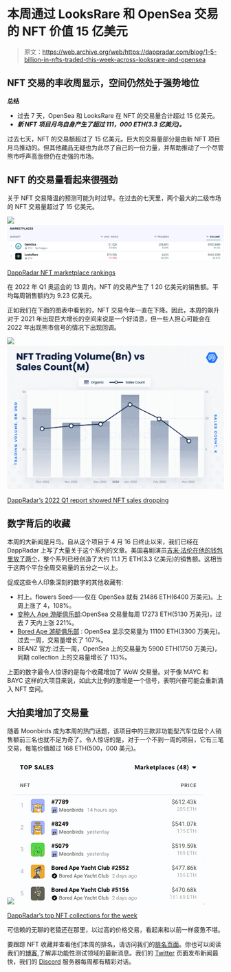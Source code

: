 # 本周通过 LooksRare 和 OpenSea 交易的 NFT 价值 15 亿美元

> 原文：<https://web.archive.org/web/https://dappradar.com/blog/1-5-billion-in-nfts-traded-this-week-across-looksrare-and-opensea>

## NFT 交易的丰收周显示，空间仍然处于强势地位

**总结**

*   过去 7 天，OpenSea 和 LooksRare 在 NFT 的交易量合计超过 15 亿美元。
*   ***新 NFT 项目月鸟自身产生了超过 111，000 ETH(3.3 亿美元)。***

过去七天，NFT 的交易额超过了 15 亿美元。巨大的交易量部分是由新 NFT 项目月鸟推动的。但其他藏品无疑也为此尽了自己的一份力量，并帮助推动了一个尽管熊市呼声高涨但仍在走强的市场。

## NFT 的交易量看起来很强劲

关于 NFT 交易降温的预测可能为时过早。在过去的七天里，两个最大的二级市场的 NFT 交易量超过了 15 亿美元。

![](img/5099fdde292282bf47e112fb915401c1.png)![](img/71ed5489bced57e6cb215b2607b0381f.png)

[DappRadar NFT marketplace rankings](https://web.archive.org/web/20220925090610/https://dappradar.com/nft/marketplaces)

在 2022 年 Q1 奥运会的 13 周内，NFT 的交易产生了 1 20 亿美元的销售额。平均每周销售额约为 9.23 亿美元。

正如我们在下面的图表中看到的，NFT 交易今年一直在下降。因此，本周的飙升对于 2021 年出现巨大增长的空间来说是一个好消息，但一些人担心可能会在 2022 年出现熊市信号的情况下出现回调。

![](img/039d3185825c24523a79b6e91e5e4664.png)![](img/b204f389ca74abc2699ca4ead336e53d.png)

[DappRadar’s 2022 Q1 report showed NFT sales dropping](https://web.archive.org/web/20220925090610/https://dappradar.com/blog/dapp-industry-report-q1-2022-overview)

## 数字背后的收藏

本周的大新闻是月鸟。自从这个项目于 4 月 16 日终止以来，我们已经在 DappRadar 上写了大量关于这个系列的文章。美国喜剧演员[吉米·法伦在他的钱包里放了两个](https://web.archive.org/web/20220925090610/https://dappradar.com/blog/moonbirds-for-jimmy-fallon-and-a-mutant-ape-for-neymar)，整个系列已经创造了大约 11.1 万 ETH(3.3 亿美元)的销售额。这相当于这两个平台全周交易量的五分之一以上。

促成这些令人印象深刻的数字的其他收藏有:

*   村上。flowers Seed——仅在 OpenSea 就有 21486 ETH(6400 万美元)。上周上涨了 4，108%。
*   [变种人 Ape 游艇俱乐部](https://web.archive.org/web/20220925090610/https://dappradar.com/ethereum/collectibles/mutant-ape-yacht-club):OpenSea 交易量每周 17273 ETH(5130 万美元)，过去 7 天内上涨 221%。
*   [Bored Ape 游艇俱乐部](https://web.archive.org/web/20220925090610/https://dappradar.com/ethereum/collectibles/bored-ape-yacht-club) : OpenSea 显示交易量为 11100 ETH(3300 万美元)。过去一周，交易量增长了 107%。
*   BEANZ 官方:过去一周，OpenSea 上的交易量为 5900 ETH(1750 万美元)，同期 collection 上的交易量增长了 113%。

上面的数字最令人惊讶的是每个收藏增加了 WoW 交易量。对于像 MAYC 和 BAYC 这样的大项目来说，如此大比例的激增是一个信号，表明兴奋可能会重新涌入 NFT 空间。

## 大拍卖增加了交易量

随着 Moonbirds 成为本周的热门话题，该项目中的三款非功能型汽车位居个人销售额前三名也就不足为奇了。令人惊讶的是，对于一个不到一周的项目，它有三笔交易，每笔价值超过 168 ETH(500，000 美元)。

![](img/c1567d883401ccac18875114652008fe.png)![](img/5f48fdcca48a3d197abdae3fc0f3fa14.png)

[DappRadar’s top NFT collections for the week](https://web.archive.org/web/20220925090610/https://dappradar.com/nft)

可信赖的无聊的老猿还在那里，以过高的价格交易，看起来和以前一样疲惫不堪。

要跟踪 NFT 收藏并查看他们本周的排名，请访问我们的[排名页面](https://web.archive.org/web/20220925090610/https://dappradar.com/nft/collections)。你也可以阅读我们的[博客](https://web.archive.org/web/20220925090610/https://dappradar.com/blog/),了解非功能性测试领域的最新消息。我们的 [Twitter](https://web.archive.org/web/20220925090610/https://twitter.com/DappRadar) 页面发布新闻最快，我们的 [Discord](https://web.archive.org/web/20220925090610/https://discord.com/invite/4ybbssrHkm) 服务器每周都有精彩对话。